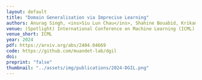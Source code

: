 ```yaml
---
layout: default
title: "Domain Generalisation via Imprecise Learning"
authors: Anurag Singh, <ins>Siu Lun Chau</ins>, Shahine Bouabid, Krikamol Muandet 
venue: (Spotlight) International Conference on Machine Learning (ICML)
venue_short: ICML
year: 2024
pdf: https://arxiv.org/abs/2404.04669
code: https://github.com/muandet-lab/dgil
doi: 
preprint: "false"
thumbnail: "../assets/img/publications/2024-DGIL.png"
---
```

